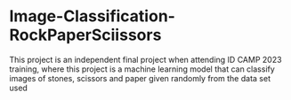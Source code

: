 # Image-Classification-RockPaperSciissors
This project is an independent final project when attending ID CAMP 2023 training, where this project is a machine learning model that can classify images of stones, scissors and paper given randomly from the data set used
